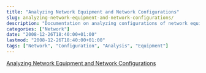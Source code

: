 ```yaml
---
title: "Analyzing Network Equipment and Network Configurations"
slug: analyzing-network-equipment-and-network-configurations/
description: "Documentation on analyzing configurations of network equipment and networks"
categories: ["Network"]
date: "2008-12-26T18:40:00+01:00"
lastmod: "2008-12-26T18:40:00+01:00"
tags: ["Network", "Configuration", "Analysis", "Equipment"]
---
```


[Analyzing Network Equipment and Network Configurations](../../static/pdf/analyser_les_configs_des_equipements_et_des_reseaux.pdf)
